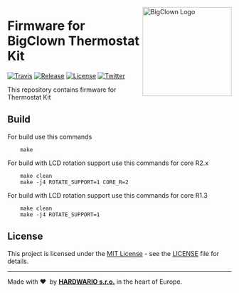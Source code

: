 <a href="https://www.bigclown.com/"><img src="https://bigclown.sirv.com/logo.png" width="200" alt="BigClown Logo" align="right"></a>

# Firmware for BigClown Thermostat Kit

[![Travis](https://img.shields.io/travis/bigclownlabs/bcf-kit-wireless-lcd-thermostat/master.svg)](https://travis-ci.org/bigclownlabs/bcf-kit-wireless-lcd-thermostat)
[![Release](https://img.shields.io/github/release/bigclownlabs/bcf-kit-wireless-lcd-thermostat.svg)](https://github.com/bigclownlabs/bcf-kit-wireless-lcd-thermostat/releases)
[![License](https://img.shields.io/github/license/bigclownlabs/bcf-kit-wireless-lcd-thermostat.svg)](https://github.com/bigclownlabs/bcf-kit-wireless-lcd-thermostat/blob/master/LICENSE)
[![Twitter](https://img.shields.io/twitter/follow/BigClownLabs.svg?style=social&label=Follow)](https://twitter.com/BigClownLabs)

This repository contains firmware for Thermostat Kit

## Build

For build use this commands

        make

For build with LCD rotation support use this commands for core R2.x

        make clean
        make -j4 ROTATE_SUPPORT=1 CORE_R=2

For build with LCD rotation support use this commands for core R1.3

        make clean
        make -j4 ROTATE_SUPPORT=1


## License

This project is licensed under the [MIT License](https://opensource.org/licenses/MIT/) - see the [LICENSE](LICENSE) file for details.

---

Made with &#x2764;&nbsp; by [**HARDWARIO s.r.o.**](https://www.hardwario.com/) in the heart of Europe.
